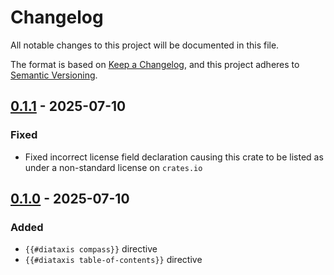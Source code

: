 # Changelog

All notable changes to this project will be documented in this file.

The format is based on [Keep a Changelog](https://keepachangelog.com/en/1.1.0/), and this project adheres to [Semantic Versioning](https://semver.org/spec/v2.0.0.html).

## [0.1.1] - 2025-07-10

### Fixed

- Fixed incorrect license field declaration causing this crate to be listed as under a non-standard license on `crates.io`

## [0.1.0] - 2025-07-10

### Added

- `{{#diataxis compass}}` directive
- `{{#diataxis table-of-contents}}` directive

[0.1.1]: https://github.com/TheSignPainter98/mdbook-diataxis/compare/v0.1.0...v0.1.2
[0.1.0]: https://github.com/TheSignPainter98/mdbook-diataxis/releases/tag/v0.1.0

